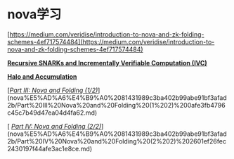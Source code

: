 # nova学习

[https://medium.com/veridise/introduction-to-nova-and-zk-folding-schemes-4ef717574484](https://medium.com/veridise/introduction-to-nova-and-zk-folding-schemes-4ef717574484)

[**Recursive SNARKs and Incrementally Verifiable Computation (IVC)**](nova%E5%AD%A6%E4%B9%A0%2081431989c3ba402b99abe91bf3afad2b/Recursive%20SNARKs%20and%20Incrementally%20Verifiable%20Comp%20716096563c8642f09d869c6fe138df24.md)

[**Halo and Accumulation**](nova%E5%AD%A6%E4%B9%A0%2081431989c3ba402b99abe91bf3afad2b/Halo%20and%20Accumulation%2087e35b7add7d447ab19e7f26d43132ef.md)

[[*Part III: Nova and Folding (1/2)*](https://medium.com/veridise/intro-to-nova-zk-folding-schemes-folding-and-nova-6cd61ffcb454)](nova%E5%AD%A6%E4%B9%A0%2081431989c3ba402b99abe91bf3afad2b/Part%20III%20Nova%20and%20Folding%20(1%202)%200afe3fb4796c45c7b49d47ea04d4fa62.md)

[ *[Part IV: Nova and Folding (2/2)](https://medium.com/veridise/intro-to-nova-zk-folding-schemes-folding-and-nova-6cd61ffcb454)*](nova%E5%AD%A6%E4%B9%A0%2081431989c3ba402b99abe91bf3afad2b/Part%20IV%20Nova%20and%20Folding%20(2%202)%202601ef26fec2430197f44afe3ac1e8ce.md)